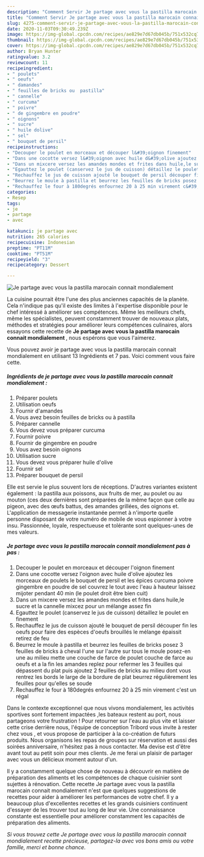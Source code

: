 ```yaml
---
description: "Comment Servir Je partage avec vous la pastilla marocain connait mondialement"
title: "Comment Servir Je partage avec vous la pastilla marocain connait mondialement"
slug: 4275-comment-servir-je-partage-avec-vous-la-pastilla-marocain-connait-mondialement
date: 2020-11-03T09:30:49.239Z
image: https://img-global.cpcdn.com/recipes/ae829e7d67db045b/751x532cq70/je-partage-avec-vous-la-pastilla-marocain-connait-mondialement-photo-principale-de-la-recette.jpg
thumbnail: https://img-global.cpcdn.com/recipes/ae829e7d67db045b/751x532cq70/je-partage-avec-vous-la-pastilla-marocain-connait-mondialement-photo-principale-de-la-recette.jpg
cover: https://img-global.cpcdn.com/recipes/ae829e7d67db045b/751x532cq70/je-partage-avec-vous-la-pastilla-marocain-connait-mondialement-photo-principale-de-la-recette.jpg
author: Bryan Hunter
ratingvalue: 3.2
reviewcount: 11
recipeingredient:
- " poulets"
- " oeufs"
- " damandes"
- " feuilles de bricks ou  pastilla"
- " cannelle"
- " curcuma"
- " poivre"
- " de gingembre en poudre"
- " oignons"
- " sucre"
- " huile dolive"
- " sel"
- " bouquet de persil"
recipeinstructions:
- "Decouper le poulet en morceaux et découper l&#39;oignon finement"
- "Dans une cocotte versez l&#39;oignon avec huile d&#39;olive ajoutez les morceaux de poulets le bouquet de persil et les épices curcuma poivre gingembre en poudre de sel couvrez le tout avec l&#39;eau à hauteur laissez mijoter pendant 40 min (le poulet droit être bien cuit)"
- "Dans un mixcere versez les amandes mondes et frites dans huile,le sucre et la cannelle mixcez pour un mélange assez fin"
- "Egauttez le poulet (canservez le jus de cuisson) détaillez le poulet en finement"
- "Rechauffez le jus de cuisson ajouté le bouquet de persil découper fin les oeufs pour faire des espèces d&#39;oeufs brouillés le mélange épaissit retirez de feu"
- "Beurrez le moule à pastilla et beurrez les feuilles de bricks posez 3 feuilles de bricks à cheval l&#39;une sur l&#39;autre sur tous le moule posez-en une au milieu mette une couche de farce de poulet couche de farce au oeufs et a la fin les amandes replez pour refermer les 3 feuilles qui dépassent du plat puis ajoutez 2 feuilles de bricks au milieu dont vous rentrez les bords le large de la bordure de plat beurrez régulièrement les feuilles pour qu&#39;elles se soude"
- "Rechauffez le four à 180degrés enfournez 20 à 25 min virement c&#39;est un régal"
categories:
- Resep
tags:
- je
- partage
- avec

katakunci: je partage avec 
nutrition: 265 calories
recipecuisine: Indonesian
preptime: "PT11M"
cooktime: "PT51M"
recipeyield: "3"
recipecategory: Dessert

---
```



![Je partage avec vous la pastilla marocain connait mondialement](https://img-global.cpcdn.com/recipes/ae829e7d67db045b/751x532cq70/je-partage-avec-vous-la-pastilla-marocain-connait-mondialement-photo-principale-de-la-recette.jpg)

La cuisine pourrait être l'une des plus anciennes capacités de la planète. Cela n'indique pas qu'il existe des limites à l'expertise disponible pour le chef intéressé à améliorer ses compétences. Même les meilleurs chefs, même les spécialistes, peuvent constamment trouver de nouveaux plats, méthodes et stratégies pour améliorer leurs compétences culinaires, alors essayons cette recette de <strong> Je partage avec vous la pastilla marocain connait mondialement </strong>, nous espérons que vous l'aimerez.

<!--inarticleads1-->

Vous pouvez avoir je partage avec vous la pastilla marocain connait mondialement en utilisant 13 Ingrédients et 7 pas. Voici comment vous faire cette.

##### Ingrédients de je partage avec vous la pastilla marocain connait mondialement :

1. Préparer  poulets
1. Utilisation  oeufs
1. Fournir  d&#39;amandes
1. Vous avez besoin  feuilles de bricks ou à pastilla
1. Préparer  cannelle
1. Vous devez vous préparer  curcuma
1. Fournir  poivre
1. Fournir  de gingembre en poudre
1. Vous avez besoin  oignons
1. Utilisation  sucre
1. Vous devez vous préparer  huile d&#39;olive
1. Fournir  sel
1. Préparer  bouquet de persil


Elle est servie le plus souvent lors de réceptions. D&#39;autres variantes existent également : la pastilla aux poissons, aux fruits de mer, au poulet ou au mouton (ces deux dernières sont préparées de la même façon que celle au pigeon, avec des œufs battus, des amandes grillées, des oignons et. L&#39;application de messagerie instantanée permet à n&#39;importe quelle personne disposant de votre numéro de mobile de vous espionner à votre insu. Passionnée, loyale, respectueuse et tolérante sont quelques-unes de mes valeurs. 

<!--inarticleads2-->

##### Je partage avec vous la pastilla marocain connait mondialement pas à pas :

1. Decouper le poulet en morceaux et découper l&#39;oignon finement
1. Dans une cocotte versez l&#39;oignon avec huile d&#39;olive ajoutez les morceaux de poulets le bouquet de persil et les épices curcuma poivre gingembre en poudre de sel couvrez le tout avec l&#39;eau à hauteur laissez mijoter pendant 40 min (le poulet droit être bien cuit)
1. Dans un mixcere versez les amandes mondes et frites dans huile,le sucre et la cannelle mixcez pour un mélange assez fin
1. Egauttez le poulet (canservez le jus de cuisson) détaillez le poulet en finement
1. Rechauffez le jus de cuisson ajouté le bouquet de persil découper fin les oeufs pour faire des espèces d&#39;oeufs brouillés le mélange épaissit retirez de feu
1. Beurrez le moule à pastilla et beurrez les feuilles de bricks posez 3 feuilles de bricks à cheval l&#39;une sur l&#39;autre sur tous le moule posez-en une au milieu mette une couche de farce de poulet couche de farce au oeufs et a la fin les amandes replez pour refermer les 3 feuilles qui dépassent du plat puis ajoutez 2 feuilles de bricks au milieu dont vous rentrez les bords le large de la bordure de plat beurrez régulièrement les feuilles pour qu&#39;elles se soude
1. Rechauffez le four à 180degrés enfournez 20 à 25 min virement c&#39;est un régal


Dans le contexte exceptionnel que nous vivons mondialement, les activités sportives sont fortement impactées ,les bateaux restent au port, nous partageons votre frustration ! Pour retourner sur l&#39;eau au plus vite et laisser cette crise derrière nous, l&#39;équipe de conception Tribord vous invite à rester chez vous , et vous propose de participer à la co-création de futurs produits. Nous organisons les repas de groupes sur réservation et aussi des soirées anniversaire, n&#39;hésitez pas à nous contacter. Ma devise est d&#39;être avant tout au petit soin pour mes clients. Je me ferai un plaisir de partager avec vous un délicieux moment autour d&#39;un. 

<!--inarticleads1-->

<p>
Il y a constamment quelque chose de nouveau à découvrir en matière de préparation des aliments et les compétences de chaque cuisinier sont sujettes à rénovation. Cette recette Je partage avec vous la pastilla marocain connait mondialement n'est que quelques suggestions de recettes pour aider à améliorer les performances de votre chef. Il y a beaucoup plus d'excellentes recettes et les grands cuisiniers continuent d'essayer de les trouver tout au long de leur vie. Une connaissance constante est essentielle pour améliorer constamment les capacités de préparation des aliments.
</p>

<p>
<i>Si vous trouvez cette Je partage avec vous la pastilla marocain connait mondialement recette précieuse, partagez-la avec vos bons amis ou votre famille, merci et bonne chance.</i>
</p>
